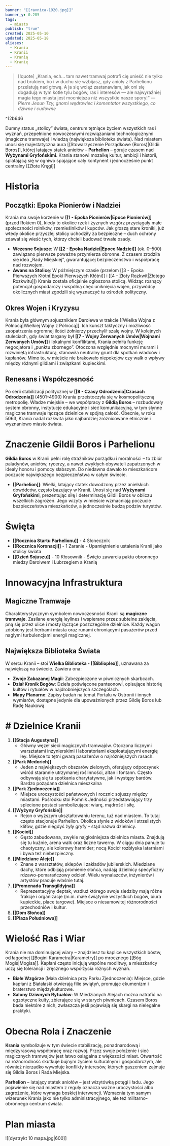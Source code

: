 ```yaml
---
banner: "[[ravnica-1920.jpg]]"
banner_y: 0.285
tags:
  - miasto
publish: "true"
created: 2025-05-10
updated: 2025-05-18
aliases:
  - Krania
  - Kranii
  - Kranią
  - Kranię
---
```

>[!quote] „Krania, ech… tam nawet tramwaj potrafi cię unieść nie tylko nad brukiem, bo i w duchu się wzbijasz, gdy anioły z Parhelionu przelatują nad głową. A ja się wciąż zastanawiam, jak oni się dogadują w tym kotle tylu bogów, ras i interesów — ale najwyraźniej magia tego miasta jest mocniejsza niż wszystkie nasze spory!”
>— _Pierre Jeoun Tzy, gnomi wędrowiec i komentator wszystkiego, co dziwne i cudowne_

^12b646

Dumny status „stolicy” świata, centrum tętniące życiem wszystkich ras i wyznań, przepełnione nowoczesnymi rozwiązaniami technologicznymi (magiczne tramwaje) i wiedzą (największa biblioteka świata). Nad miastem unosi się majestatyczna aura [[Stowarzyszenie Porządkowe (Boros)|Gildii Boros]], której latający statek aniołów – **Parhelion** – góruje czasem nad **Wyżynami Gryfońskimi**. Krania stanowi mozaikę kultur, ambicji i historii, splatającą się w ogniwo spajające cały kontynent i jednocześnie punkt centralny [[Złote Kręgi]]
# Historia
## Początki: Epoka Pionierów i Nadziei
Krania ma swoje korzenie w **[[1 - Epoka Pionierów|Epoce Pionierów]]** (przed Rokiem 0), kiedy to okolice rzek i żyznych wzgórz przyciągały małe społeczności rolników, rzemieślników i kupców. Jak głoszą stare kroniki, już wtedy okolice przyszłej stolicy uchodziły za bezpieczne – duch ochrony zdawał się wieść tych, którzy chcieli budować trwałe osady.
- **Wczesne Sojusze**: W **[[2 - Epoka Nadziei|Epoce Nadziei]]** (ok. 0–500) zawiązano pierwsze poważne przymierza obronne. Z czasem zrodziła się idea „Rady Miejskiej”, gwarantującej bezpieczeństwo i współpracę nad rozwojem.
- **Awans na Stolicę**: W późniejszym czasie (przełom [[3 - Epoka Pierwszych Kłótni|Epoki Pierwszych Kłótni]] i [[4 - Złoty Rozkwit|Złotego Rozkwitu]]) Krania została oficjalnie ogłoszona stolicą. Widząc rosnący potencjał gospodarczy i wspólną chęć uniknięcia wojen, przywódcy okolicznych miast zgodzili się wyznaczyć tu ośrodek polityczny.
## Okres Wojen i Kryzysu
Krania była głównym sojusznikiem Darolewa w trakcie [[Wielka Wojna z Północą|Wielkiej Wojny z Północą]]. Ich kunszt taktyczny i możliwość zaopatrzenia ogromnej ilości żołnierzy przechylił szalę wojny.
W kolejnych stuleciach, gdy świat targany był **[[7 - Wojny Zerwanych Umów|Wojnami Zerwanych Umów]]** i lokalnymi konfliktami, Krania pełniła funkcję negocjatora i „punktu zbornego”. Otoczona względnie mocnymi murami i rozwiniętą infrastrukturą, stanowiła neutralny grunt dla spotkań władców i kapłanów. Mimo to, w mieście nie brakowało niepokojów czy walk o wpływy między różnymi gildiami i związkami kupieckimi.
## Renesans i Współczesność
Po serii stabilizacji politycznej w **[[8 - Czasy Odrodzenia|Czasach Odrodzenia]]** (4501–4900) Krania przeistoczyła się w kosmopolityczną metropolię. Władze miejskie – we współpracy z **Gildią Boros** – rozbudowały system obronny, instytucje edukacyjne i sieć komunikacyjną, w tym słynne magiczne tramwaje łączące dzielnice w spójną całość. Obecnie, w roku 5063, Krania nadal rozkwita jako najbardziej zróżnicowane etnicznie i wyznaniowo miasto świata.
# Znaczenie Gildii Boros i Parhelionu
**Gildia Boros** w Kranii pełni rolę strażników porządku i moralności – to zbiór paladynów, aniołów, rycerzy, a nawet zwykłych obywateli zapatrzonych w ideały honoru i pomocy słabszym. Do niedawna dawało to mieszkańcom poczucie największego bezpieczeństwa w całym świecie.
- **[[Parhelion]]**: Wielki, latający statek dowodzony przez anielskich dowódców, często bazujący w Kranii. Unosi się nad **Wyżynami Gryfońskimi**, prezentując siłę i determinację Gildii Boros w obliczu wszelkich zagrożeń. Jego wizyty w mieście wzmacniają poczucie bezpieczeństwa mieszkańców, a jednocześnie budzą podziw turystów.
# Święta
- **[[Rocznica Startu Parhelionu]]** - 4 Słonecznik
- **[[Rocznica Koronacji]]** - 1 Zaranie - Upamiętnienie ustalenia Kranii jako stolicy świata
- **[[Dzień Sojuszu]]** - 10 Kłosownik - Święto zawarcia paktu obronnego miedzy Darolwem i Lubrzegiem a Kranią
# Innowacyjna Infrastruktura
## Magiczne Tramwaje
Charakterystycznym symbolem nowoczesności Kranii są **magiczne tramwaje**. Zasilane energią leylines i wspierane przez subtelne zaklęcia, pną się przez ulice i mosty łączące poszczególne dzielnice. Każdy wagon zdobiony jest herbami miasta oraz runami chroniącymi pasażerów przed nagłymi turbulencjami energii magicznej.
## Największa Biblioteka Świata
W sercu Kranii –  stoi **Wielka Biblioteka - [[Biblioplex]]**, uznawana za największą na świecie. Zawiera ona:
- **Zwoje Zakazanej Magii**: Zabezpieczone w piwnicznych skarbcach.
- **Dział Kronik Bogów**: Dzieła poświęcone panteonowi, opisujące historię kultów i rytuałów w najdrobniejszych szczegółach.
- **Mapy Planarne**: Zapisy badań na temat Portalu w Ostronii i innych wymiarów, dostępne jedynie dla upoważnionych przez Gildię Boros lub Radę Naukową.
# # Dzielnice Kranii
1. **[[Stacja Augustyna]]**
    - Główny węzeł sieci magicznych tramwajów. Otoczona licznymi warsztatami inżynierskimi i laboratoriami eksploatującymi energię ley. Miejsce to tętni gwarą pasażerów o najróżniejszych rasach.
2. **[[Park Medorich]]**
    - Jeden z największych obszarów zielonych, oferujący odpoczynek wśród starannie utrzymanej roślinności, altan i fontann. Często odbywają się tu spotkania charytatywne, jak i występy bardów. Bardzo pożądana dzielnica mieszkalna
3. **[[Park Zjednoczenia]]**
    - Miejsce uroczystości państwowych i rocznic sojuszy między miastami. Pośrodku stoi Pomnik Jedności przedstawiający trzy splecione postaci symbolizujące: wiarę, mądrość i siłę.
4. **[[Wyżyny Gryfońskie]]**
    - Rejon o wyższym ukształtowaniu terenu, tuż nad miastem. To tutaj często stacjonuje Parhelion. Okolica słynie z widoków i strzelistych klifów, gdzie niegdyś żyły gryfy – stąd nazwa dzielnicy.
5. **[[Kocioł]]**
    - Gęsto zabudowana, zwykle najgłośniejsza dzielnica miasta. Znajdują się tu kuźnie, arena walk oraz liczne tawerny. W ciągu dnia panuje tu chaotyczny, ale kolorowy harmider; nocą Kocioł rozbłyska latarniami i bywa też niebezpieczny.
6. **[[Miedziane Aleje]]**
    - Znane z warsztatów, sklepów i zakładów jubilerskich. Miedziane dachy, które odbijają promienie słońca, nadają dzielnicy specyficzny rdzawo-pomarańczowy odcień. Wielu wynalazców, inżynierów i artystów pracuje właśnie tutaj.
7. **[[Promenada Transgildyjna]]**
    - Reprezentacyjny deptak, wzdłuż którego swoje siedziby mają różne frakcje i organizacje (m.in. małe świątynie wszystkich bogów, biura kupieckie, place targowe). Miejsce o niesamowitej różnorodności przechodniów i kultur.
8. **[[Dom Słońca]]**
9. **[[Plaza Południowa]]**
# Wielość Ras i Wiar
Krania nie ma dominującej wiary – znajdziesz tu kaplice wszystkich bóstw, od łagodnej [[Bogini Karametra|Karametry]] po mrocznego [[Bóg Mogis|Mogisa]]. Kapłani często inicjują wspólne modlitwy, a mieszkańcy uczą się tolerancji i zręcznego współżycia różnych wyznań.
- **Białe Wzgórze** (Mała dzielnica przy Parku Zjednoczenia): Miejsce, gdzie kapłani z Białałaski otwierają filie świątyń, promując ekumenizm i braterstwo międzykulturowe.
- **Salony Dziwnych Rytuałów**: W Miedzianych Alejach można natrafić na egzotyczne kulty, zbierające się w starych piwnicach. Czasem Boros bada niektóre z nich, zwłaszcza jeśli pojawiają się skargi na nielegalne praktyki.
# Obecna Rola i Znaczenie
**Krania** symbolizuje w tym świecie stabilizację, ponadnarodową i międzyrasową współpracę oraz rozwój. Przez swoje położenie i sieć magicznych tramwajów jest łatwo osiągalna z większości miast. Otwartość na różnorodność skutkuje bujnym życiem kulturalnym i gospodarczym, ale również nierzadko wywołuje konflikty interesów, których gaszeniem zajmuje się Gildia Boros i Rada Miejska.

**Parhelion** – latający statek aniołów – jest wizytówką potęgi i ładu. Jego pojawienie się nad miastem z reguły oznacza ważne uroczystości albo zagrożenie, które wymaga boskiej interwencji. Wzmacnia tym samym wizerunek Krania jako nie tylko administracyjnego, ale też militarno-obronnego centrum świata.
# Plan miasta
![[dystrykt 10 mapa.jpg|600]]

